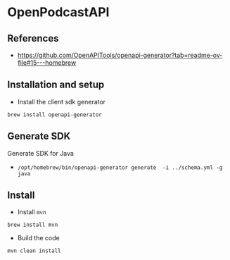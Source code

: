 # OpenPodcastAPI

## References

- https://github.com/OpenAPITools/openapi-generator?tab=readme-ov-file#15---homebrew

## Installation and setup

- Install the client sdk generator 

`brew install openapi-generator`

## Generate SDK

Generate SDK for Java

- `/opt/homebrew/bin/openapi-generator generate  -i ../schema.yml -g java`

## Install

- Install `mvn`

`brew install mvn`

- Build the code

`mvn clean install`